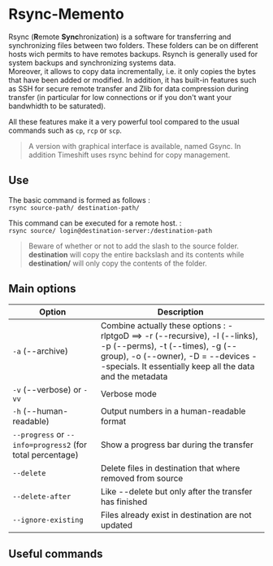 # Rsync-Memento

Rsync (**R**emote **Sync**hronization) is a software for transferring and synchronizing files between two folders. These folders can be on different hosts wich permits to have remotes backups. Rsynch is generally used for system backups and synchronizing systems data.  
Moreover, it allows to copy data incrementally, i.e. it only copies the bytes that have been added or modified. In addition, it has built-in features such as SSH for secure remote transfer and Zlib for data compression during transfer (in particular for low connections or if you don't want your bandwhidth to be saturated).  

All these features make it a very powerful tool compared to the usual commands such as `cp`, `rcp` or `scp`.

> A version with graphical interface is available, named Gsync.
> In addition Timeshift uses rsync behind for copy management.

## Use

The basic command is formed as follows :  
`rsync source-path/ destination-path/`

This command can be executed for a remote host. :  
`rsync source/ login@destination-server:/destination-path`

> Beware of whether or not to add the slash to the source folder. **destination** will copy the entire backslash and its contents while **destination/** will only copy the contents of the folder.

## Main options

| Option                                                | Description                                                                                                                                                                                                        |
| ----------------------------------------------------- | ------------------------------------------------------------------------------------------------------------------------------------------------------------------------------------------------------------------ |
| `-a` (--archive)                                        | Combine actually these options : -rlptgoD ==> -r (--recursive), -l (--links), -p (--perms), -t (--times), -g (--group), -o (--owner), -D = --devices --specials. It essentially keep all the data and the metadata |
| `-v` (--verbose) or `-vv`                                 | Verbose mode                                                                                                                                                                                                       |
| `-h` (--human-readable)                                 | Output numbers in a human-readable format                                                                                                                                                                           |
| `--progress` or `--info=progress2` (for total percentage) | Show a progress bar during the transfer                                                                                                                                                                                     |
| `--delete`                                              | Delete files in destination that where removed from source                                                                                                                                                         |
| `--delete-after`                                        | Like --delete but only after the transfer has finished                                                                                                                                                             |
| `--ignore-existing`                                     | Files already exist in destination are not updated                                                                                                                                                                 |

## Useful commands
